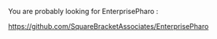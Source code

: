 You are probably looking for EnterprisePharo :

https://github.com/SquareBracketAssociates/EnterprisePharo
